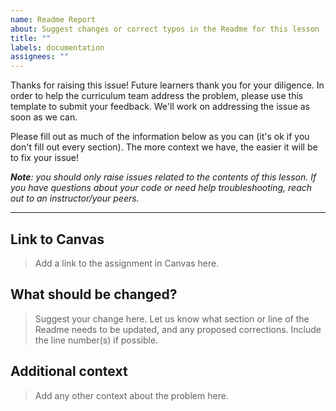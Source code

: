 ```yaml
---
name: Readme Report
about: Suggest changes or correct typos in the Readme for this lesson
title: ""
labels: documentation
assignees: ""
---
```


Thanks for raising this issue! Future learners thank you for your diligence. In
order to help the curriculum team address the problem, please use this template
to submit your feedback. We'll work on addressing the issue as soon as we can.

Please fill out as much of the information below as you can (it's ok if you
don't fill out every section). The more context we have, the easier it will be
to fix your issue!

_**Note**: you should only raise issues related to the contents of this lesson.
If you have questions about your code or need help troubleshooting, reach out to
an instructor/your peers._

---

## Link to Canvas

> Add a link to the assignment in Canvas here.

## What should be changed?

> Suggest your change here. Let us know what section or line of the Readme needs
> to be updated, and any proposed corrections. Include the line number(s) if
> possible.

## Additional context

> Add any other context about the problem here.
